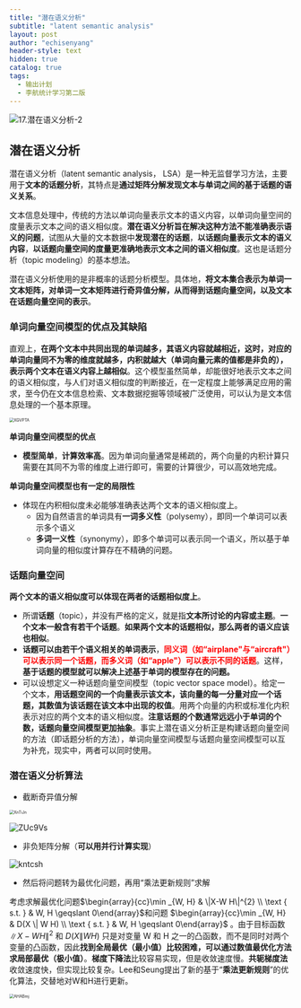 ```yaml
---
title: "潜在语义分析"
subtitle: "latent semantic analysis"
layout: post
author: "echisenyang"
header-style: text
hidden: true
catalog: true
tags:
  - 输出计划
  - 李航统计学习第二版
---
```




![17.潜在语义分析-2](https://gitee.com/echisenyang/GiteeForUpicUse/raw/master/uPic/17.潜在语义分析-2.jpg)



## 潜在语义分析

潜在语义分析（latent semantic analysis， LSA）是一种无监督学习方法，主要用于**文本的话题分析**，其特点是**通过矩阵分解发现文本与单词之间的基于话题的语义关系**。

文本信息处理中，传统的方法以单词向量表示文本的语义内容，以单词向量空间的度量表示文本之间的语义相似度。**潜在语义分析旨在解决这种方法不能准确表示语义的问题**，试图从大量的文本数据中**发现潜在的话题**，**以话题向量表示文本的语义内容**，**以话题向量空间的度量更准确地表示文本之间的语义相似度**。这也是话题分析（topic modeling）的基本想法。

潜在语义分析使用的是非概率的话题分析模型。具体地，**将文本集合表示为单词一文本矩阵，对单词一文本矩阵进行奇异值分解，从而得到话题向量空间，以及文本在话题向量空间的表示**。





### 单词向量空间模型的优点及其缺陷

直观上，**在两个文本中共同出现的单词越多，其语义内容就越相近，这时，对应的单词向量同不为零的维度就越多，内积就越大（单词向量元素的值都是非负的），表示两个文本在语义内容上越相似**。这个模型虽然简单，却能很好地表示文本之间的语义相似度，与人们对语义相似度的判断接近，在一定程度上能够满足应用的需求，至今仍在文本信息检索、文本数据挖掘等领域被广泛使用，可以认为是文本信息处理的一个基本原理。

<img src="https://gitee.com/echisenyang/GiteeForUpicUse/raw/master/uPic/XGVPTA.png" alt="XGVPTA" style="zoom:50%;" />

**单词向量空间模型的优点**

- **模型简单**，**计算效率高**。因为单词向量通常是稀疏的，两个向量的内积计算只需要在其同不为零的维度上进行即可，需要的计算很少，可以高效地完成。

**单词向量空间模型也有一定的局限性**

- 体现在内积相似度未必能够准确表达两个文本的语义相似度上。
  - 因为自然语言的单词具有**一词多义性**（polysemy），即同一个单词可以表示多个语义
  - **多词一义性**（synonymy），即多个单词可以表示同一个语义，所以基于单词向量的相似度计算存在不精确的问题。







### 话题向量空间

**两个文本的语义相似度可以体现在两者的话题相似度上**。

- 所谓**话题**（topic），并没有严格的定义，就是指**文本所讨论的内容或主题**。**一个文本一般含有若干个话题**。**如果两个文本的话题相似，那么两者的语义应该也相似**。
- **话题可以由若干个语义相关的单词表示**，**<font color=red>同义词（如“airplane"与“aircraft"）可以表示同一个话题，而多义词（如“apple"）可以表示不同的话题</font>**。这样，**基于话题的模型就可以解决上述基于单词的模型存在的问题。**
- 可以设想定义一种话题向量空间模型（topic vector space model）。给定一个文本，**用话题空间的一个向量表示该文本，该向量的每一分量对应一个话题，其数值为该话题在该文本中出现的权值**。用两个向量的内积或标准化内积表示对应的两个文本的语义相似度。**注意话题的个数通常远远小于单词的个数，话题向量空间模型更加抽象**。事实上潜在语义分析正是构建话题向量空间的方法（即话题分析的方法），单词向量空间模型与话题向量空间模型可以互为补充，现实中，两者可以同时使用。





### 潜在语义分析算法

- 截断奇异值分解

<img src="https://gitee.com/echisenyang/GiteeForUpicUse/raw/master/uPic/XnTiJn.png" alt="XnTiJn" style="zoom:50%;" />

![ZUc9Vs](https://gitee.com/echisenyang/GiteeForUpicUse/raw/master/uPic/ZUc9Vs.png)

- 非负矩阵分解（**可以用并行计算实现**）

![kntcsh](https://gitee.com/echisenyang/GiteeForUpicUse/raw/master/uPic/kntcsh.png)

- 然后将问题转为最优化问题，再用“乘法更新规则”求解

考虑求解最优化问题$\begin{array}{cc}\min _{W, H} & \|X-W H\|^{2} \\ \text { s.t. } & W, H \geqslant 0\end{array}$和问题 $\begin{array}{cc}\min _{W, H} & D(X \| W H) \\ \text { s.t. } & W, H \geqslant 0\end{array}$ 。由于目标函数 $\|X-W H\|^{2}$ 和 $D(X \| W H)$ 只是对变量 W 和 H 之一的凸函数，而不是同时对两个变量的凸函数，因此**找到全局最优（最小值）比较困难，可以通过数值最优化方法求局部最优（极小值）**。**梯度下降法**比较容易实现，但是收敛速度慢。**共轭梯度法**收敛速度快，但实现比较复杂。Lee和Seung提出了新的基于“**乘法更新规则**”的优化算法，交替地对W和H进行更新。

<img src="https://gitee.com/echisenyang/GiteeForUpicUse/raw/master/uPic/AHABmj.jpg" alt="AHABmj" style="zoom:50%;" />


